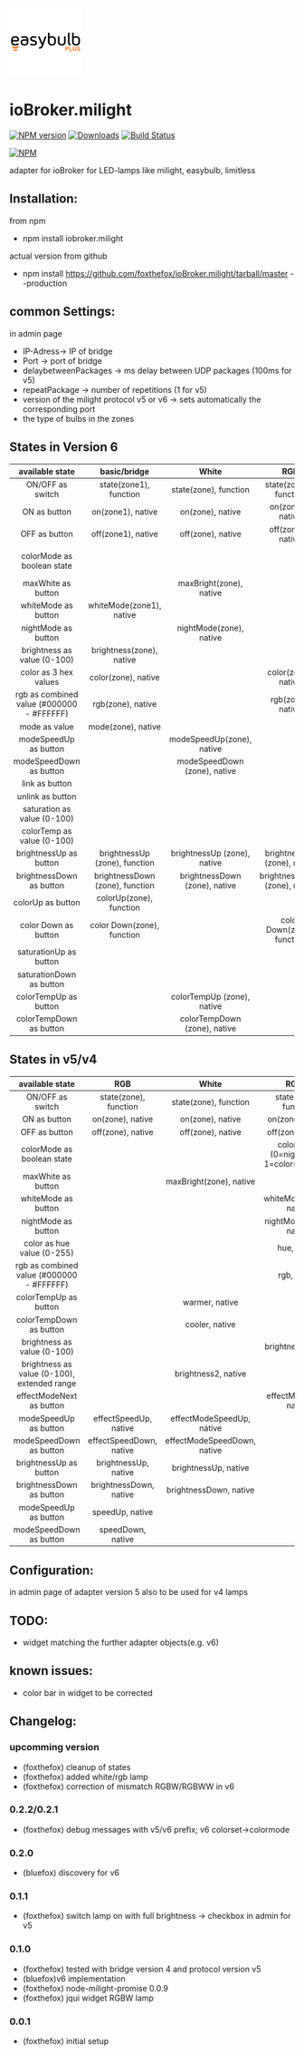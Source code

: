 ![Logo](admin/easybulb_logo.png)
# ioBroker.milight
[![NPM version](http://img.shields.io/npm/v/iobroker.milight.svg)](https://www.npmjs.com/package/iobroker.milight)
[![Downloads](https://img.shields.io/npm/dm/iobroker.milight.svg)](https://www.npmjs.com/package/iobroker.milight)
[![Build Status](https://travis-ci.org/foxthefox/ioBroker.milight.svg?branch=master)](https://travis-ci.org/foxthefox/ioBroker.milight)


[![NPM](https://nodei.co/npm/iobroker.milight.png?downloads=true)](https://nodei.co/npm/iobroker.milight/)

adapter for ioBroker for LED-lamps like milight, easybulb, limitless

## Installation:
from npm
* npm install iobroker.milight

actual version from github
* npm install https://github.com/foxthefox/ioBroker.milight/tarball/master --production

## common Settings:
in admin page
* IP-Adress-> IP of bridge
* Port -> port of bridge
* delaybetweenPackages -> ms delay between UDP packages (100ms for v5)
* repeatPackage -> number of repetitions (1 for v5)
* version of the milight protocol v5 or v6 -> sets automatically the corresponding port
* the type of bulbs in the zones

## States in Version 6

|               available state               |           basic/bridge           |              White             |               RGB              |                  RGBW                 |                  RGBWW                 |
|:-------------------------------------------:|:--------------------------------:|:------------------------------:|:------------------------------:|:-------------------------------------:|:--------------------------------------:|
|               ON/OFF as switch              |      state(zone1),  function     |      state(zone),  function    |     state(zone1),  function    |         state(zone),  function        |          state(zone),  function        |
|                 ON as button                |         on(zone1),  native       |        on(zone),  native       |        on(zone1),  native      |            on(zone),  native          |            on(zone),  native           |
|                OFF as button                |        off(zone1),  native       |        off(zone),  native      |       off(zone1),  native      |           off(zone),  native          |            off(zone),  native          |
|          colorMode as boolean state         |                                  |                                |                                |  colorMode (0=nightMode, 1=whiteMode) |  colorMode  (0=nightMode, 1=whiteMode) |
|              maxWhite as button             |                                  |     maxBright(zone), native    |                                |                                       |                                        |
|             whiteMode as button             |     whiteMode(zone1), native     |                                |                                |        whiteMode(zone), native        |         whiteMode(zone), native        |
|             nightMode as button             |                                  |     nightMode(zone), native    |                                |        nightMode(zone), native        |         nightMode(zone), native        |
|         brightness as value (0-100)         |     brightness(zone), native     |                                |                                |        brightness(zone),  native      |        brightness(zone),  native       |
|            color as 3 hex values            |        color(zone),  native      |                                |       color(zone),  native     |          color(zone),  native         |           color(zone),  native         |
| rgb as combined value (#000000 -   #FFFFFF) |         rgb(zone),  native       |                                |        rgb(zone),  native      |           rgb(zone),  native          |            rgb(zone),  native          |
|                mode as value                |        mode(zone),  native       |                                |                                |           mode(zone),  native         |           mode(zone),  native          |
|            modeSpeedUp as button            |                                  |    modeSpeedUp(zone), native   |                                |       modeSpeedUp (zone), native      |        modeSpeedUp (zone), native      |
|           modeSpeedDown as button           |                                  |  modeSpeedDown (zone),  native |                                |      modeSpeedDown(zone),  native     |       modeSpeedDown(zone),  native     |
|                link as button               |                                  |                                |                                |           link(zone),  native         |           link(zone),  native          |
|               unlink as button              |                                  |                                |                                |          unlink(zone),  native        |          unlink(zone),  native         |
|         saturation as value (0-100)         |                                  |                                |                                |                                       |        Saturation (zone),  native      |
|          colorTemp as value (0-100)         |                                  |                                |                                |                                       |         colorTemp (zone), native       |
|            brightnessUp as button           |   brightnessUp (zone), function  |   brightnessUp (zone), native  |   brightnessUp (zone), native  |      brightnessUp (zone), function    |      brightnessUp (zone), function     |
|           brightnessDown as button          |  brightnessDown (zone), function |  brightnessDown (zone), native |  brightnessDown (zone), native |     brightnessDown (zone), function   |     brightnessDown (zone), function    |
|              colorUp as button              |      colorUp(zone), function     |                                |                                |        colorUp(zone),  function       |         colorUp(zone),  function       |
|             color Down as button            |    color Down(zone), function    |                                |   color Down(zone), function   |       color Down(zone), function      |                                        |
|            saturationUp as button           |                                  |                                |                                |                                       |      saturationUp (zone), function     |
|           saturationDown as button          |                                  |                                |                                |                                       |     saturationDown (zone), function    |
|            colorTempUp as button            |                                  |    colorTempUp (zone), native  |                                |                                       |       colorTempUp (zone), function     |
|           colorTempDown as button           |                                  |  colorTempDown (zone),  native |                                |                                       |      colorTempDown (zone), function    |

## States in v5/v4

|                available state                |           RGB           |            White            |                   RGBW                   |
|:---------------------------------------------:|:-----------------------:|:---------------------------:|:----------------------------------------:|
|                ON/OFF as switch               |  state(zone), function  |    state(zone), function    |           state(zone), function          |
|                  ON as button                 |     on(zone), native    |       on(zone), native      |             on(zone), native             |
|                 OFF as button                 |    off(zone), native    |      off(zone), native      |             off(zone), native            |
|           colorMode as boolean state          |                         |                             | colorMode (0=nightMode, 1=color(hue=55)) |
|               maxWhite as button              |                         |   maxBright(zone), native   |                                          |
|              whiteMode as button              |                         |                             |          whiteMode(zone), native         |
|              nightMode as button              |                         |                             |          nightMode(zone), native         |
|           color as hue value (0-255)          |                         |                             |                hue, native               |
|  rgb as combined value (#000000 -   #FFFFFF)  |                         |                             |                rgb, native               |
|             colorTempUp as button             |                         |        warmer, native       |                                          |
|            colorTempDown as button            |                         |        cooler, native       |                                          |
|          brightness as value (0-100)          |                         |                             |            brightness, native            |
| brightness   as value (0-100), extended range |                         |     brightness2, native     |                                          |
|            effectModeNext as button           |                         |                             |          effectModeNext, native          |
|             modeSpeedUp as button             |  effectSpeedUp, native  |  effectModeSpeedUp, native  |                                          |
|            modeSpeedDown as button            | effectSpeedDown, native | effectModeSpeedDown, native |                                          |
|             brightnessUp as button            |   brightnessUp, native  |     brightnessUp, native    |                                          |
|            brightnessDown as button           |  brightnessDown, native |    brightnessDown, native   |                                          |
|             modeSpeedUp as button             |     speedUp, native     |                             |                                          |
|            modeSpeedDown as button            |    speedDown, native    |                             |                                          |


## Configuration:
in admin page of adapter
version 5 also to be used for v4 lamps

## TODO:
* widget matching the further adapter objects(e.g. v6)

## known issues:
* color bar in widget to be corrected


## Changelog:
### upcomming version
* (foxthefox) cleanup of states
* (foxthefox) added white/rgb lamp
* (foxthefox) correction of mismatch RGBW/RGBWW in v6

### 0.2.2/0.2.1
* (foxthefox) debug messages with v5/v6 prefix; v6 colorset->colormode

### 0.2.0 
* (bluefox) discovery for v6

### 0.1.1
* (foxthefox) switch lamp on with full brightness -> checkbox in admin for v5

### 0.1.0
* (foxthefox) tested with bridge version 4 and protocol version v5
* (bluefox)v6 implementation
* (foxthefox) node-milight-promise 0.0.9
* (foxthefox) jqui widget RGBW lamp

### 0.0.1
* (foxthefox) initial setup
